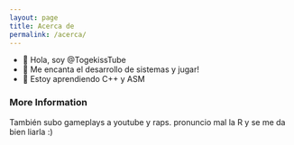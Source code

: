 ```yaml
---
layout: page
title: Acerca de
permalink: /acerca/
---
```


- 👋 Hola, soy @TogekissTube
- 👀 Me encanta el desarrollo de sistemas y jugar!
- 🌱 Estoy aprendiendo C++ y ASM

### More Information

También subo gameplays a youtube y raps. pronuncio mal la R y se me da bien liarla :)


